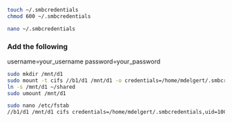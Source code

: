 ```bash
touch ~/.smbcredentials
chmod 600 ~/.smbcredentials
```

```bash
nano ~/.smbcredentials
```

### Add the following
username=your_username
password=your_password

```bash
sudo mkdir /mnt/d1
sudo mount -t cifs //b1/d1 /mnt/d1 -o credentials=/home/mdelgert/.smbcredentials,uid=$(id -u mdelgert),gid=$(id -g mdelgert),file_mode=0664,dir_mode=0775
ln -s /mnt/d1 ~/shared
sudo umount /mnt/d1
```

```bash
sudo nano /etc/fstab
//b1/d1 /mnt/d1 cifs credentials=/home/mdelgert/.smbcredentials,uid=1000,gid=1000,file_mode=0664,dir_mode=0775 0 0
```